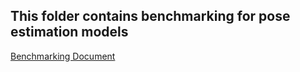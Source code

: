 ## This folder contains benchmarking for pose estimation models

[Benchmarking Document](https://docs.google.com/document/d/1ke4i1dGsx1TaV1Haob3BgTtiohjW9gBHXh0EtV32pkU/edit?usp=sharing)
